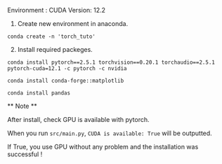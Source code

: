 Environment : CUDA Version: 12.2


1.  Create new environment in anaconda.

`conda create -n 'torch_tuto'`


2. Install required packeges.
```
conda install pytorch==2.5.1 torchvision==0.20.1 torchaudio==2.5.1 pytorch-cuda=12.1 -c pytorch -c nvidia

conda install conda-forge::matplotlib

conda install pandas
```


** Note **

After install, check GPU is available with pytorch.

When you run `src/main.py`, 
`CUDA is available: True` will be outputted.

If True, you use GPU without any problem and the installation was successful !
